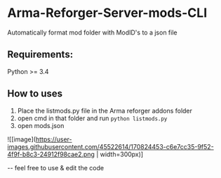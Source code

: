 # Arma-Reforger-Server-mods-CLI
Automatically format mod folder with ModID's to a json file
## Requirements: 
Python >= 3.4  

## How to uses

1) Place the listmods.py file in the Arma reforger addons folder
2) open cmd in that folder and run `python listmods.py`
3) open mods.json

![[image](https://user-images.githubusercontent.com/45522614/170824453-c6e7cc35-9f52-4f9f-b8c3-24912f98cae2.png | width=300px)]


-- feel free to use & edit the code
